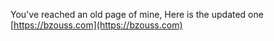 You've reached an old page of mine,
Here is the updated one [https://bzouss.com](https://bzouss.com)
